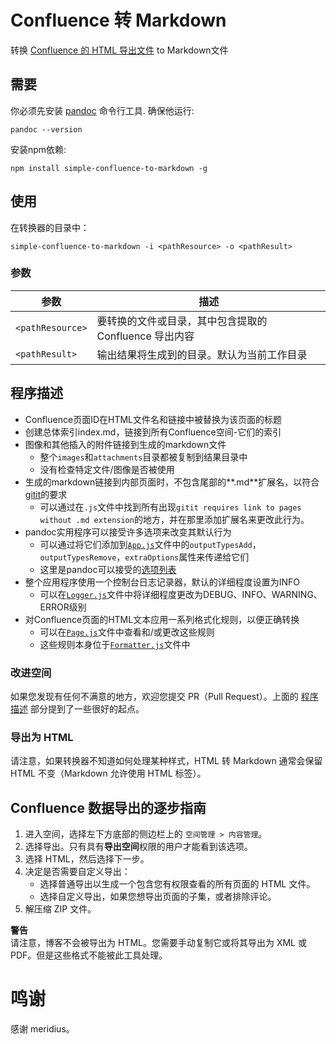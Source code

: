 # Confluence 转 Markdown

转换 [Confluence 的 HTML 导出文件](#conflhowto) to Markdown文件


## 需要

你必须先安装 [pandoc] 命令行工具. 确保他运行:

```
pandoc --version
```

安装npm依赖:

```
npm install simple-confluence-to-markdown -g
```

## 使用

在转换器的目录中：

```
simple-confluence-to-markdown -i <pathResource> -o <pathResult>
```

### 参数

参数 | 描述
--- | ---
`<pathResource>` | 要转换的文件或目录，其中包含提取的 Confluence 导出内容
`<pathResult>` | 输出结果将生成到的目录。默认为当前工作目录

## 程序描述 <a name="process-description"></a>

- Confluence页面ID在HTML文件名和链接中被替换为该页面的标题
- 创建总体索引index.md，链接到所有Confluence空间-它们的索引
- 图像和其他插入的附件链接到生成的markdown文件
  - 整个`images`和`attachments`目录都被复制到结果目录中
  - 没有检查特定文件/图像是否被使用
- 生成的markdown链接到内部页面时，不包含尾部的**.md**扩展名，以符合[gitit]的要求
  - 可以通过在`.js`文件中找到所有出现`gitit requires link to pages without .md extension`的地方，并在那里添加扩展名来更改此行为。
- pandoc实用程序可以接受许多选项来改变其默认行为
  - 可以通过将它们添加到[`App.js`](src/App.js)文件中的`outputTypesAdd`，`outputTypesRemove`，`extraOptions`属性来传递给它们
  - 这里是pandoc可以接受的[选项列表][pandoc-options]
- 整个应用程序使用一个控制台日志记录器，默认的详细程度设置为INFO
  - 可以在[`Logger.js`](src/App.js)文件中将详细程度更改为DEBUG、INFO、WARNING、ERROR级别
- 对Confluence页面的HTML文本应用一系列格式化规则，以便正确转换
  - 可以在[`Page.js`](src/Page.js)文件中查看和/或更改这些规则
  - 这些规则本身位于[`Formatter.js`](src/Formatter.js)文件中

### 改进空间

如果您发现有任何不满意的地方，欢迎您提交 PR（Pull Request）。上面的 [程序描述](#process-description) 部分提到了一些很好的起点。

### 导出为 HTML

请注意，如果转换器不知道如何处理某种样式，HTML 转 Markdown 通常会保留 HTML 不变（Markdown 允许使用 HTML 标签）。

## Confluence 数据导出的逐步指南 <a name="conflhowto"></a>

1. 进入空间，选择左下方底部的侧边栏上的 `空间管理 > 内容管理`。
2. 选择导出。只有具有**导出空间**权限的用户才能看到该选项。
3. 选择 HTML，然后选择下一步。
4. 决定是否需要自定义导出：
   - 选择普通导出以生成一个包含您有权限查看的所有页面的 HTML 文件。
   - 选择自定义导出，如果您想导出页面的子集，或者排除评论。
5. 解压缩 ZIP 文件。

**警告**  
请注意，博客不会被导出为 HTML。您需要手动复制它或将其导出为 XML 或 PDF。但是这些格式不能被此工具处理。

# 鸣谢

感谢 meridius。

[pandoc]: http://pandoc.org/installing.html
[pandoc-options]: http://hackage.haskell.org/package/pandoc
[gitit]: https://github.com/jgm/gitit/
[confluence-to-markdown]: https://github.com/meridius/confluence-to-markdown
